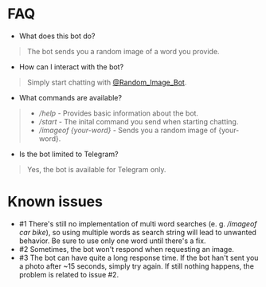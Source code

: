 # FAQ

* What does this bot do?
> The bot sends you a random image of a word you provide.

* How can I interact with the bot?
> Simply start chatting with [@Random_Image_Bot](https://t.me/Random_Image_Bot).

* What commands are available?
> * _/help_ - Provides basic information about the bot.
> * _/start_ - The inital command you send when starting chatting.
> * _/imageof {your-word}_ - Sends you a random image of {your-word}.

* Is the bot limited to Telegram?
> Yes, the bot is available for Telegram only.

# Known issues

* \#1 There's still no implementation of multi word searches (e. g. _/imageof car bike_), so using multiple words as search string will lead to unwanted behavior. Be sure to use only one word until there's a fix.
* \#2 Sometimes, the bot won't respond when requesting an image.
* \#3 The bot can have quite a long response time. If the bot han't sent you a photo after ~15 seconds, simply try again. If still nothing happens, the problem is related to issue \#2.
